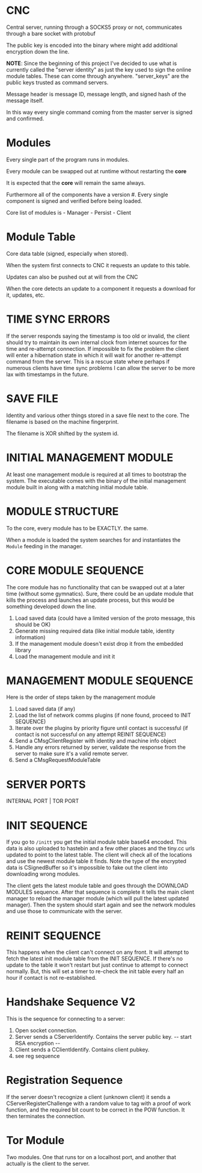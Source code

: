 # CNC
Central server, running through a SOCKS5 proxy or not, communicates through a bare socket with protobuf

The public key is encoded into the binary where might add additional encryption down the line.

**NOTE**: Since the beginning of this project I've decided to use what
is currently called the "server identity" as just the key used to sign the
online module tables. These can come through anywhere. "server_keys"
are the public keys trusted as command servers.

Message header is message ID, message length, and signed hash of the message itself.

In this way every single command coming from the master server is signed and confirmed.

# Modules
Every single part of the program runs in modules.

Every module can be swapped out at runtime without restarting the **core**

It is expected that the **core** will remain the same always.

Furthermore all of the components have a version #. Every single component is signed and verified before being loaded.

Core list of modules is
    - Manager
    - Persist
    - Client

# Module Table
Core data table (signed, especially when stored).

When the system first connects to CNC it requests an update to this table.

Updates can also be pushed out at will from the CNC

When the core detects an update to a component it requests a download for it, updates, etc.

# TIME SYNC ERRORS

If the server responds saying the timestamp is too old or invalid, the
client should try to maintain its own internal clock from internet
sources for the time and re-attempt connection. If impossible to fix the
problem the client will enter a hibernation state in which it will wait
for another re-attempt command from the server. This is a rescue state
where perhaps if numerous clients have time sync problems I can allow
the server to be more lax with timestamps in the future.

# SAVE FILE

Identity and various other things stored in a save file next to the
core. The filename is based on the machine fingerprint.

The filename is XOR shifted by the system id.

# INITIAL MANAGEMENT MODULE

At least one management module is required at all times to bootstrap the
system. The executable comes with the binary of the initial management
module built in along with a matching initial module table.

# MODULE STRUCTURE

To the core, every module has to be EXACTLY. the same.

When a module is loaded the system searches for and instantiates the
`Module` feeding in the manager.

# CORE MODULE SEQUENCE

The core module has no functionality that can be swapped out at a later
time (without some gymnatics). Sure, there could be an update module
that kills the process and launches an update process, but this would be
something developed down the line.

  1. Load saved data (could have a limited version of the proto message,
     this should be OK)
  2. Generate missing required data (like initial module table, identity
     information)
  3. If the management module doesn't exist drop it from the embedded
     library
  4. Load the management module and init it

# MANAGEMENT MODULE SEQUENCE

Here is the order of steps taken by the management module

  1. Load saved data (if any)
  2. Load the list of network comms plugins (if none found, proceed to
     INIT SEQUENCE)
  3. Iterate over the plugins by priority figure until contact is
     successful (if contact is not successful on any attempt REINIT
SEQUENCE)
  4. Send a CMsgClientRegister with identity and machine info object
  5. Handle any errors returned by server, validate the response from
     the server to make sure it's a valid remote server.
  6. Send a CMsgRequestModuleTable

# SERVER PORTS
INTERNAL PORT | TOR PORT


# INIT SEQUENCE
If you go to `/initt` you get the initial module table base64 encoded.
This data is also uploaded to hastebin and a few other places and the
tiny.cc urls updated to point to the latest table. The client will check
all of the locations and use the newest module table it finds. Note the
type of the encrypted data is CSignedBuffer so it's impossible to fake
out the client into downloading wrong modules.

The client gets the latest module table and goes through the DOWNLOAD
MODULES sequence. After that sequence is complete it tells the main
client manager to reload the manager module (which will pull the latest
updated manager). Then the system should start again and see the network
modules and use those to communicate with the server.

# REINIT SEQUENCE
This happens when the client can't connect on any front. It will attempt
to fetch the latest init module table from the INIT SEQUENCE. If there's
no update to the table it won't restart but just continue to attempt to
connect normally. But, this will set a timer to re-check the init table
every half an hour if contact is not re-established.

# Handshake Sequence V2

This is the sequence for connecting to a server:

  1. Open socket connection.
  2. Server sends a CServerIdentify. Contains the server public key.
-- start RSA encryption --
  3. Client sends a CClientIdentify. Contains client pubkey.
  4. see reg sequence

# Registration Sequence

If the server doesn't recognize a client (unknown client) it sends a
CServerRegisterChallenge with a random value to tag with a proof of work
function, and the required bit count to be correct in the POW function.
It then terminates the connection.

# Tor Module
Two modules. One that runs tor on a localhost port, and another that
actually is the client to the server.
